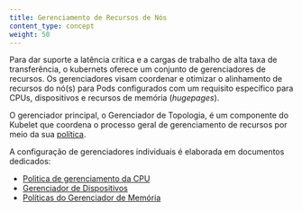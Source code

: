 ```yaml
---
title: Gerenciamento de Recursos de Nós
content_type: concept
weight: 50
---
```


<!-- overview -->

Para dar suporte a latência crítica e a cargas de trabalho de alta taxa de transferência, o kubernets oferece um conjunto de gerenciadores de recursos. Os gerenciadores visam coordenar e otimizar o alinhamento de recursos do nó(s) para Pods configurados com um requisito específico para CPUs, dispositivos e recursos de memória (*hugepages*).

<!-- body -->

O gerenciador principal, o Gerenciador de Topologia, é um componente do Kubelet que coordena o processo geral de gerenciamento de recursos por meio da sua [política](/docs/tasks/administer-cluster/topology-manager/).

A configuração de gerenciadores individuais é elaborada em documentos dedicados:

- [Politica de gerenciamento da CPU](/docs/tasks/administer-cluster/cpu-management-policies/)
- [Gerenciador de Dispositivos](/docs/concepts/extend-kubernetes/compute-storage-net/device-plugins/#device-plugin-integration-with-the-topology-manager)
- [Políticas do Gerenciador de Memória](/docs/tasks/administer-cluster/memory-manager/)
